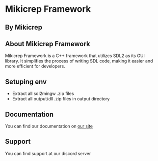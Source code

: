# Mikicrep Framework
## By Mikicrep

## About Mikicrep Framework

Mikicrep Framework is a C++ framework that utilizes SDL2 as its GUI library. It simplifies the process of writing SDL code, making it easier and more efficient for developers.

## Setuping env
- Extract all sdl2mingw .zip files
- Extract all output/dll .zip files in output directory

## Documentation
You can find our documentation on [our site](https://miki.macakom.net/projects/docs/mf/index.html)

## Support
You can find support at our discord server
